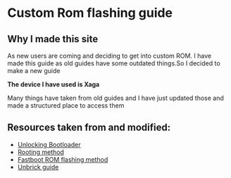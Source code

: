 ﻿
# **Custom Rom flashing guide**
## Why I made this site
As new users are coming and deciding to get into custom ROM. I have made this guide as old guides have some outdated things.So I decided to make a new guide 

**The device I have used is Xaga**

Many things have taken from old guides and I have just updated those and made a structured place to access them


## Resources taken from and modified:

- [Unlocking Bootloader](https://telegra.ph/Unlocking-Bootloader-05-24)
- [Rooting method](https://telegra.ph/Rooting-Method-02-15)
- [Fastboot ROM flashing method](https://telegra.ph/How-to-flash-miui-fastboot-rom-05-27)
- [Unbrick guide](https://guide.itsvixano.me/preloader_xaga)


